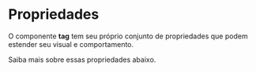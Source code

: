 # Propriedades

O componente **tag** tem seu próprio conjunto de propriedades que podem estender seu visual e comportamento. 

Saiba mais sobre essas propriedades abaixo.